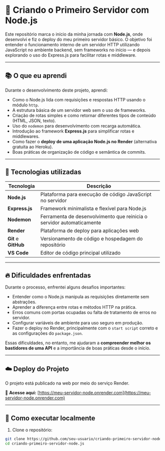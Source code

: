 # 🚀 Criando o Primeiro Servidor com Node.js

Este repositório marca o início da minha jornada com **Node.js**, onde desenvolvi e fiz o deploy do meu primeiro servidor básico. O objetivo foi entender o funcionamento interno de um servidor HTTP utilizando JavaScript no ambiente backend, sem frameworks no início — e depois explorando o uso do Express.js para facilitar rotas e middleware.

---

## 📚 O que eu aprendi

Durante o desenvolvimento deste projeto, aprendi:

- Como o Node.js lida com requisições e respostas HTTP usando o módulo `http`.
- A estrutura básica de um servidor web sem o uso de frameworks.
- Criação de rotas simples e como retornar diferentes tipos de conteúdo (HTML, JSON, texto).
- Uso do `nodemon` para desenvolvimento com recarga automática.
- Introdução ao framework **Express.js** para simplificar rotas e middlewares.
- Como fazer o **deploy de uma aplicação Node.js no Render** (alternativa gratuita ao Heroku).
- Boas práticas de organização de código e semântica de commits.

---

## 🧪 Tecnologias utilizadas

| Tecnologia | Descrição |
|------------|-----------|
| **Node.js** | Plataforma para execução de código JavaScript no servidor |
| **Express.js** | Framework minimalista e flexível para Node.js |
| **Nodemon** | Ferramenta de desenvolvimento que reinicia o servidor automaticamente |
| **Render** | Plataforma de deploy para aplicações web |
| **Git** e **GitHub** | Versionamento de código e hospedagem do repositório |
| **VS Code** | Editor de código principal utilizado |

---

## 🔥 Dificuldades enfrentadas

Durante o processo, enfrentei alguns desafios importantes:

- Entender como o Node.js manipula as requisições diretamente sem abstrações.
- Aprender a diferença entre rotas e métodos HTTP na prática.
- Erros comuns com portas ocupadas ou falta de tratamento de erros no servidor.
- Configurar variáveis de ambiente para uso seguro em produção.
- Fazer o deploy no Render, principalmente com o `start script` correto e as configurações do `package.json`.

Essas dificuldades, no entanto, me ajudaram a **compreender melhor os bastidores de uma API** e a importância de boas práticas desde o início.

---

## ☁️ Deploy do Projeto

O projeto está publicado na web por meio do serviço Render.

🔗 **Acesse aqui:** [https://meu-servidor-node.onrender.com](https://meu-servidor-node.onrender.com)

---

## 📁 Como executar localmente

1. Clone o repositório:
```bash
git clone https://github.com/seu-usuario/criando-primeiro-servidor-node.js.git
cd criando-primeiro-servidor-node.js
